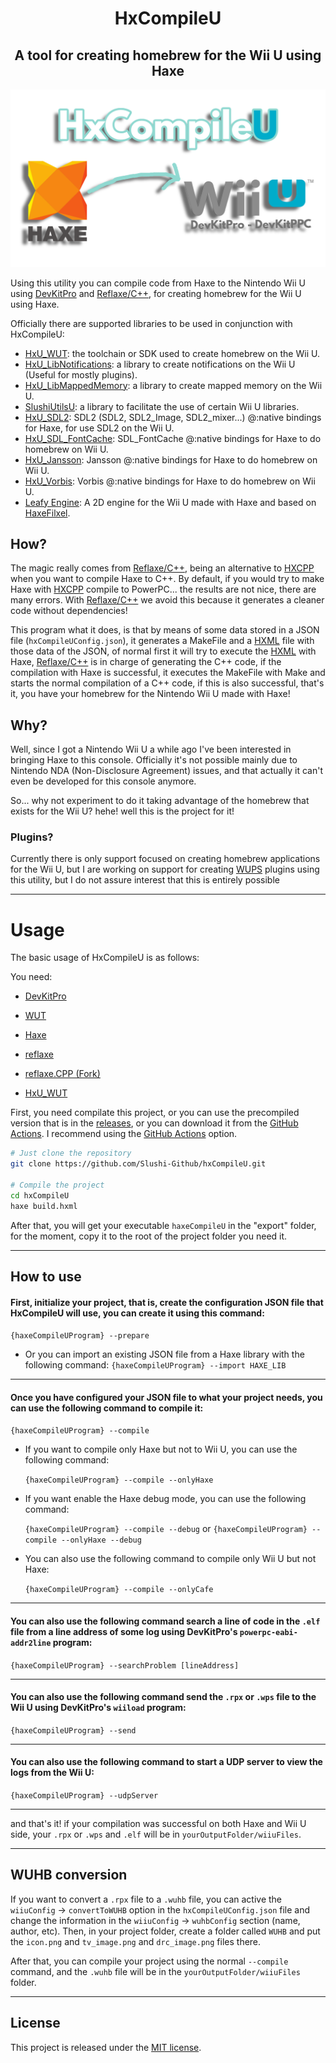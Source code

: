 <h1 align="center">HxCompileU</h1>
<h2 align="center">A tool for creating homebrew for the Wii U using Haxe</h2>

![mainImage](https://github.com/Slushi-Github/hxCompileU/blob/main/docs/readme/MainImage.png)

Using this utility you can compile code from Haxe to the Nintendo Wii U using [DevKitPro](https://devkitpro.org) and [Reflaxe/C++](https://github.com/SomeRanDev/reflaxe.CPP), for creating homebrew for the Wii U using Haxe.

Officially there are supported libraries to be used in conjunction with HxCompileU:

- [HxU_WUT](https://github.com/Haxe-WiiU/HxU_WUT): the toolchain or SDK used to create homebrew on the Wii U.
- [HxU_LibNotifications](https://github.com/Haxe-WiiU/HxU_LibNotifications): a library to create notifications on the Wii U (Useful for mostly plugins).
- [HxU_LibMappedMemory](https://github.com/Haxe-WiiU/HxU_LibMappedMemory): a library to create mapped memory on the Wii U.
- [SlushiUtilsU](https://github.com/Slushi-Github/slushiUtilsU): a library to facilitate the use of certain Wii U libraries.
- [HxU_SDL2](https://github.com/Haxe-WiiU/HxU_SDL2): SDL2 (SDL2, SDL2_Image, SDL2_mixer...) @:native bindings for Haxe, for use SDL2 on the Wii U.
- [HxU_SDL_FontCache](https://github.com/Haxe-WiiU/HxU_SDL_FontCache): SDL_FontCache @:native bindings for Haxe to do homebrew on Wii U.
- [HxU_Jansson](https://github.com/Haxe-WiiU/HxU_Jansson): Jansson @:native bindings for Haxe to do homebrew on Wii U.
- [HxU_Vorbis](https://github.com/Haxe-WiiU/HxU_Vorbis): Vorbis @:native bindings for Haxe to do homebrew on Wii U.
- [Leafy Engine](https://github.com/Slushi-Github/leafyEngine): A 2D engine for the Wii U made with Haxe and based on [HaxeFilxel](http://haxeflixel.com).

## How?
The magic really comes from [Reflaxe/C++](https://github.com/SomeRanDev/reflaxe.CPP), being an alternative to [HXCPP](https://github.com/HaxeFoundation/hxcpp) when you want to compile Haxe to C++.
By default, if you would try to make Haxe with [HXCPP](https://github.com/HaxeFoundation/hxcpp) compile to PowerPC... the results are not nice, there are many errors. With [Reflaxe/C++](https://github.com/SomeRanDev/reflaxe.CPP) we avoid this because it generates a cleaner code without dependencies!

This program what it does, is that by means of some data stored in a JSON file (``hxCompileUConfig.json``), it generates a MakeFile and a [HXML](https://haxe.org/manual/compiler-usage-hxml.html) file with those data of the JSON, of normal first it will try to execute the [HXML](https://haxe.org/manual/compiler-usage-hxml.html) with Haxe, [Reflaxe/C++](https://github.com/SomeRanDev/reflaxe.CPP) is in charge of generating the C++ code, if the compilation with Haxe is successful, it executes the MakeFile with Make and starts the normal compilation of a C++ code, if this is also successful, that's it, you have your homebrew for the Nintendo Wii U made with Haxe!

## Why?
Well, since I got a Nintendo Wii U a while ago I've been interested in bringing Haxe to this console. 
Officially it's not possible mainly due to Nintendo NDA (Non-Disclosure Agreement) issues, and that actually it can't even be developed for this console anymore.

So... why not experiment to do it taking advantage of the homebrew that exists for the Wii U? hehe! well this is the project for it!

### Plugins?
Currently there is only support focused on creating homebrew applications for the Wii U, but I are working on support for creating [WUPS](https://github.com/wiiu-env/WiiUPluginSystem) plugins using this utility, but I do not assure interest that this is entirely possible

-----

# Usage
The basic usage of HxCompileU is as follows:

You need:
- [DevKitPro](https://devkitpro.org/wiki/Getting_Started)

- [WUT](https://github.com/devkitPro/wut?tab=readme-ov-file#install)

- [Haxe](https://haxe.org/)

- [reflaxe](https://github.com/SomeRanDev/reflaxe)

- [reflaxe.CPP (Fork)](https://github.com/Slushi-Github/reflaxe.CPP)

- [HxU_WUT](https://github.com/Haxe-WiiU/HxU_WUT)

First, you need compilate this project, or you can use the precompiled version that is in the [releases](https://github.com/Slushi-Github/hxCompileU/releases), or you can download it from the [GitHub Actions](https://github.com/Slushi-Github/hxCompileU/actions). I recommend using the [GitHub Actions](https://github.com/Slushi-Github/hxCompileU/actions) option.

```bash
# Just clone the repository
git clone https://github.com/Slushi-Github/hxCompileU.git

# Compile the project
cd hxCompileU
haxe build.hxml
```

After that, you will get your executable ``haxeCompileU`` in the "export" folder, for the moment, copy it to the root of the project folder you need it.

-----

## How to use
#### First, initialize your project, that is, create the configuration JSON file that HxCompileU will use, you can create it using this command:
``{haxeCompileUProgram} --prepare``

 - Or you can import an existing JSON file from a Haxe library with the following command:
``{haxeCompileUProgram} --import HAXE_LIB``

-----

#### Once you have configured your JSON file to what your project needs, you can use the following command to compile it:
``{haxeCompileUProgram} --compile``

 - If you want to compile only Haxe but not to Wii U,
 you can use the following command:

    ``{haxeCompileUProgram} --compile --onlyHaxe``

 - If you want enable the Haxe debug mode, you can use the following command:

    ``{haxeCompileUProgram} --compile --debug`` or ``{haxeCompileUProgram} --compile --onlyHaxe --debug``

- You can also use the following command to compile only Wii U but not Haxe:

    ``{haxeCompileUProgram} --compile --onlyCafe``

-----

#### You can also use the following command search a line of code in the ``.elf`` file from a line address of some log using DevKitPro's ``powerpc-eabi-addr2line`` program:

``{haxeCompileUProgram} --searchProblem [lineAddress]``

-----

#### You can also use the following command send the ``.rpx`` or ``.wps`` file to the Wii U using DevKitPro's ``wiiload`` program:

``{haxeCompileUProgram} --send``

-----

#### You can also use the following command to start a UDP server to view the logs from the Wii U:

``{haxeCompileUProgram} --udpServer``

-----

and that's it! if your compilation was successful on both Haxe and Wii U side, your ``.rpx`` or ``.wps`` and ``.elf`` will be in ``yourOutputFolder/wiiuFiles``.

-----

## WUHB conversion

If you want to convert a ``.rpx`` file to a ``.wuhb`` file, you can active the  ``wiiuConfig`` -> ``convertToWUHB`` option in the ``hxCompileUConfig.json`` file and change the information in the ``wiiuConfig`` -> ``wuhbConfig`` section (name, author, etc).
Then, in your project folder, create a folder called ``WUHB`` and put the ``icon.png`` and ``tv_image.png`` and ``drc_image.png`` files there.

After that, you can compile your project using the normal ``--compile`` command, and the ``.wuhb`` file will be in the ``yourOutputFolder/wiiuFiles`` folder.

-----

## License
This project is released under the [MIT license](https://github.com/Slushi-Github/hxCompileU/blob/main/LICENSE.md).